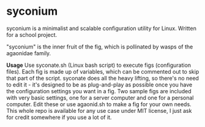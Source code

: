 # syconium
syconium is a minimalist and scalable configuration utility for Linux. Written for a school project.

"syconium" is the inner fruit of the fig, which is pollinated by wasps of the agaonidae family.

<b>Usage</b>
Use syconate.sh (Linux bash script) to execute figs (configuration files). Each fig is made up of variables, which can be commented out to skip that part of the script. syconate does all the heavy lifting, so there's no need to edit it - it's designed to be as plug-and-play as possible once you have the configuration settings you want in a fig.
Two sample figs are included with very basic settings, one for a server computer and one for a personal computer. Edit these or use agaonid.sh to make a fig for your own needs. This whole repo is available for any use case under MIT license, I just ask for credit somewhere if you use a lot of it.
